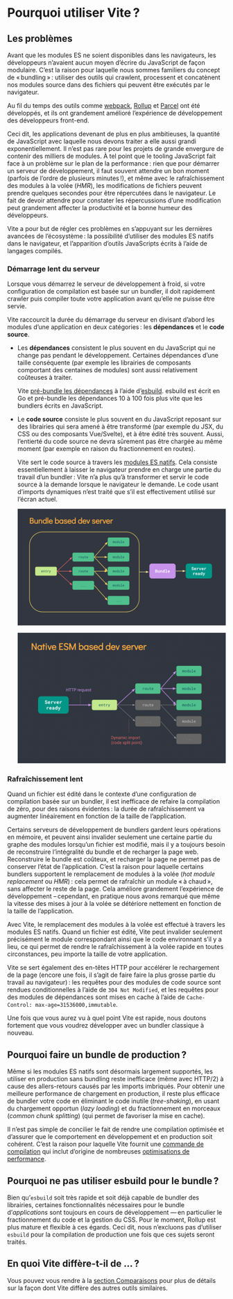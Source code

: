 # Pourquoi utiliser Vite ?

## Les problèmes

Avant que les modules ES ne soient disponibles dans les navigateurs, les développeurs n’avaient aucun moyen d’écrire du JavaScript de façon modulaire. C’est la raison pour laquelle nous sommes familiers du concept de « bundling » : utiliser des outils qui crawlent, processent et concatènent nos modules source dans des fichiers qui peuvent être exécutés par le navigateur.

Au fil du temps des outils comme [webpack](https://webpack.js.org/), [Rollup](https://rollupjs.org) et [Parcel](https://parceljs.org/) ont été développés, et ils ont grandement amélioré l’expérience de développement des développeurs front-end.

Ceci dit, les applications devenant de plus en plus ambitieuses, la quantité de JavaScript avec laquelle nous devons traiter a elle aussi grandi exponentiellement. Il n’est pas rare pour les projets de grande envergure de contenir des milliers de modules. À tel point que le tooling JavaScript fait face à un problème sur le plan de la performance : rien que pour démarrer un serveur de développement, il faut souvent attendre un bon moment (parfois de l’ordre de plusieurs minutes !), et même avec le rafraîchissement des modules à la volée (_HMR_), les modifications de fichiers peuvent prendre quelques secondes pour être répercutées dans le navigateur. Le fait de devoir attendre pour constater les répercussions d’une modification peut grandement affecter la productivité et la bonne humeur des développeurs.

Vite a pour but de régler ces problèmes en s’appuyant sur les dernières avancées de l’écosystème : la possibilité d’utiliser des modules ES natifs dans le navigateur, et l’apparition d’outils JavaScripts écrits à l’aide de langages compilés.

### Démarrage lent du serveur

Lorsque vous démarrez le serveur de développement à froid, si votre configuration de compilation est basée sur un bundler, il doit rapidement crawler puis compiler toute votre application avant qu’elle ne puisse être servie.

Vite raccourcit la durée du démarrage du serveur en divisant d’abord les modules d’une application en deux catégories : les **dépendances** et le **code source**.

- Les **dépendances** consistent le plus souvent en du JavaScript qui ne change pas pendant le développement. Certaines dépendances d’une taille conséquente (par exemple les librairies de composants comportant des centaines de modules) sont aussi relativement coûteuses à traiter.

  Vite [pré-bundle les dépendances](./dep-pre-bundling) à l’aide d’[esbuild](https://esbuild.github.io/). esbuild est écrit en Go et pré-bundle les dépendances 10 à 100 fois plus vite que les bundlers écrits en JavaScript.

- Le **code source** consiste le plus souvent en du JavaScript reposant sur des librairies qui sera amené à être transformé (par exemple du JSX, du CSS ou des composants Vue/Svelte), et à être édité très souvent. Aussi, l’entierté du code source ne devra sûrement pas être chargée au même moment (par exemple en raison du fractionnement en routes).

  Vite sert le code source à travers les [modules ES natifs](https://developer.mozilla.org/fr/docs/Web/JavaScript/Guide/Modules). Cela consiste essentiellement à laisser le navigateur prendre en charge une partie du travail d’un bundler : Vite n’a plus qu’à transformer et servir le code source à la demande lorsque le navigateur le demande. Le code usant d’imports dynamiques n’est traité que s’il est effectivement utilisé sur l’écran actuel.

  ![bundler based dev server](/images/bundler.png)

  ![esm based dev server](/images/esm.png)

### Rafraîchissement lent

Quand un fichier est édité dans le contexte d’une configuration de compilation basée sur un bundler, il est inefficace de refaire la compilation de zéro, pour des raisons évidentes : la durée de rafraîchissement va augmenter linéairement en fonction de la taille de l’application.

Certains serveurs de développement de bundlers gardent leurs opérations en mémoire, et peuvent ainsi invalider seulement une certaine partie du graphe des modules lorsqu’un fichier est modifié, mais il y a toujours besoin de reconstruire l’intégralité du bundle et de recharger la page web. Reconstruire le bundle est coûteux, et recharger la page ne permet pas de conserver l’état de l’application. C’est la raison pour laquelle certains bundlers supportent le remplacement de modules à la volée (_hot module replacement_ ou _HMR_) : cela permet de rafraîchir un module « à chaud », sans affecter le reste de la page. Cela améliore grandement l’expérience de développement – cependant, en pratique nous avons remarqué que même la vitesse des mises à jour à la volée se détériore nettement en fonction de la taille de l’application.

Avec Vite, le remplacement des modules à la volée est effectué à travers les modules ES natifs. Quand un fichier est édité, Vite peut invalider seulement précisément le module correspondant ainsi que le code environnant s’il y a lieu, ce qui permet de rendre le rafraîchissement à la volée rapide en toutes circonstances, peu importe la taille de votre application.

Vite se sert également des en-têtes HTTP pour accélérer le rechargement de la page (encore une fois, il s’agit de faire faire la plus grosse partie du travail au navigateur) : les requêtes pour des modules de code source sont rendues conditionnelles à l’aide de `304 Not Modified`, et les requêtes pour des modules de dépendances sont mises en cache à l’aide de `Cache-Control: max-age=31536000,immutable`.

Une fois que vous aurez vu à quel point Vite est rapide, nous doutons fortement que vous voudrez développer avec un bundler classique à nouveau.

## Pourquoi faire un bundle de production ?

Même si les modules ES natifs sont désormais largement supportés, les utiliser en production sans bundling reste inefficace (même avec HTTP/2) à cause des allers-retours causés par les imports imbriqués. Pour obtenir une meilleure performance de chargement en production, il reste plus efficace de bundler votre code en éliminant le code inutile (_tree-shaking_), en usant du chargement opportun (_lazy loading_) et du fractionnement en morceaux (_common chunk splitting_) (qui permet de favoriser la mise en cache).

Il n’est pas simple de concilier le fait de rendre une compilation optimisée et d’assurer que le comportement en développement et en production soit cohérent. C’est la raison pour laquelle Vite fournit une [commande de compilation](./build) qui inclut d’origine de nombreuses [optimisations de performance](./features#optimisations-de-la-compilation).

## Pourquoi ne pas utiliser esbuild pour le bundle ?

Bien qu’`esbuild` soit très rapide et soit déjà capable de bundler des librairies, certaines fonctionnalités nécessaires pour le bundle d’_applications_ sont toujours en cours de développement — en particulier le fractionnement du code et la gestion du CSS. Pour le moment, Rollup est plus mature et flexible à ces égards. Ceci dit, nous n’excluons pas d’utiliser `esbuild` pour la compilation de production une fois que ces sujets seront traités.

## En quoi Vite diffère-t-il de … ?

Vous pouvez vous rendre à la [section Comparaisons](./comparisons) pour plus de détails sur la façon dont Vite diffère des autres outils similaires.
